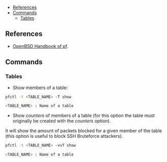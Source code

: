 <!-- vim-markdown-toc GFM -->

* [References](#references)
* [Commands](#commands)
	- [Tables](#tables)

<!-- vim-markdown-toc -->

## References
* [OpenBSD Handbook of pf](https://www.openbsdhandbook.com/pf/).

## Commands

### Tables
* Show members of a table:
```bash 
pfctl -t <TABLE_NAME> -T show

<TABLE_NAME> : Name of a table
```
* Show _counters_ of members of a table (for this option the table must originally be created with the _counters_ option). 

It will show the amount of packets blocked for a given member of the table (this option is useful to block SSH Bruteforce attackers).
```bash
pfctl -t <TABLE_NAME> -vvT show

<TABLE_NAME> : Name of a table
```
